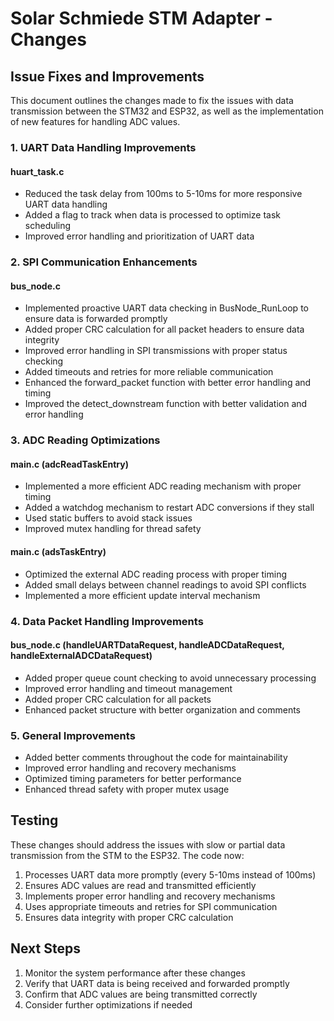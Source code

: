 # Solar Schmiede STM Adapter - Changes

## Issue Fixes and Improvements

This document outlines the changes made to fix the issues with data transmission between the STM32 and ESP32, as well as the implementation of new features for handling ADC values.

### 1. UART Data Handling Improvements

#### huart_task.c
- Reduced the task delay from 100ms to 5-10ms for more responsive UART data handling
- Added a flag to track when data is processed to optimize task scheduling
- Improved error handling and prioritization of UART data

### 2. SPI Communication Enhancements

#### bus_node.c
- Implemented proactive UART data checking in BusNode_RunLoop to ensure data is forwarded promptly
- Added proper CRC calculation for all packet headers to ensure data integrity
- Improved error handling in SPI transmissions with proper status checking
- Added timeouts and retries for more reliable communication
- Enhanced the forward_packet function with better error handling and timing
- Improved the detect_downstream function with better validation and error handling

### 3. ADC Reading Optimizations

#### main.c (adcReadTaskEntry)
- Implemented a more efficient ADC reading mechanism with proper timing
- Added a watchdog mechanism to restart ADC conversions if they stall
- Used static buffers to avoid stack issues
- Improved mutex handling for thread safety

#### main.c (adsTaskEntry)
- Optimized the external ADC reading process with proper timing
- Added small delays between channel readings to avoid SPI conflicts
- Implemented a more efficient update interval mechanism

### 4. Data Packet Handling Improvements

#### bus_node.c (handleUARTDataRequest, handleADCDataRequest, handleExternalADCDataRequest)
- Added proper queue count checking to avoid unnecessary processing
- Improved error handling and timeout management
- Added proper CRC calculation for all packets
- Enhanced packet structure with better organization and comments

### 5. General Improvements

- Added better comments throughout the code for maintainability
- Improved error handling and recovery mechanisms
- Optimized timing parameters for better performance
- Enhanced thread safety with proper mutex usage

## Testing

These changes should address the issues with slow or partial data transmission from the STM to the ESP32. The code now:

1. Processes UART data more promptly (every 5-10ms instead of 100ms)
2. Ensures ADC values are read and transmitted efficiently
3. Implements proper error handling and recovery mechanisms
4. Uses appropriate timeouts and retries for SPI communication
5. Ensures data integrity with proper CRC calculation

## Next Steps

1. Monitor the system performance after these changes
2. Verify that UART data is being received and forwarded promptly
3. Confirm that ADC values are being transmitted correctly
4. Consider further optimizations if needed